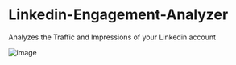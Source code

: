 # Linkedin-Engagement-Analyzer
Analyzes the Traffic and Impressions of your Linkedin account

![image](https://github.com/MainakRepositor/Linkedin-Engagement-Analyzer/assets/64016811/ba53b378-94b6-4f27-adc3-8695baadb5d6)
